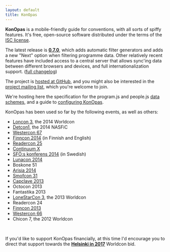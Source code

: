 ```yaml
---
layout: default
title: KonOpas
---
```


**KonOpas** is a mobile-friendly guide for conventions, with all sorts of spiffy features. It's free, open-source software distributed under the terms of the [ISC license](http://en.wikipedia.org/wiki/ISC_license).

The latest release is **[0.7.0](https://github.com/eemeli/konopas/releases/latest)**, which adds automatic filter generators and adds a new "Next" option when filtering programme data. Other relatively recent features have included access to a central server that allows sync'ing data between different browsers and devices, and full internationalization support. <span class="meta">(<a href="https://github.com/eemeli/konopas/blob/master/CHANGELOG.md">full changelog</a>)</span>

The project is [hosted at GitHub](https://github.com/eemeli/konopas), and you might also be interested in the [project mailing list](https://groups.google.com/d/forum/konopas-dev), which you're welcome to join.

We're hosting here the specification for the program.js and people.js [data schemes](/data-fmt), and a guide to [configuring KonOpas](/config).

KonOpas has been used so far by the following events, as well as others:

<ul class="twocol">
<li><a href="http://guide.loncon3.org/">Loncon 3</a>, the 2014 Worldcon
<li><a href="http://konopas.detcon1.org/">Detcon1</a>, the 2014 NASFiC
<li><a href="http://westercon67.org/guide/">Westercon 67</a>
<li><a href="http://m.finncon.org/2014">Finncon 2014</a> (in Finnish and English)
<li><a href="http://readercon.net/guide">Readercon 25</a>
<li><a href="http://schedulecx.continuum.org.au/">Continuum X</a>
<li><a href="http://konferens2014.sfoe.eu/">SFÖ:s konferens 2014</a> (in Swedish)
<li><a href="http://2014.lunacon.org/guide/">Lunacon 2014</a>
<li>Boskone 51
<li><a href="http://guide.2014.arisia.org/">Arisia 2014</a>
<li><a href="http://dev.konopas.org/smofcon">Smofcon 31</a>
<li><a href="http://www.capclave.org/capclave/capclave13/konopas/">Capclave 2013</a>
<li>Octocon 2013
<li>Fantastika 2013
<li><a href="http://www.lonestarcon3.org/guide/">LoneStarCon 3</a>, the 2013 Worldcon
<li>Readercon 24
<li><a href="http://m.finncon.org/2013/">Finncon 2013</a>
<li><a href="http://www.westercon66.org/schedule/">Westercon 66</a>
<li>Chicon 7, the 2012 Worldcon
</ul>
<br clear="all">

If you'd like to support KonOpas financially, at this time I'd encourage you to direct that support towards the [**Helsinki in 2017**](http://www.helsinkiin2017.org/) Worldcon bid.
